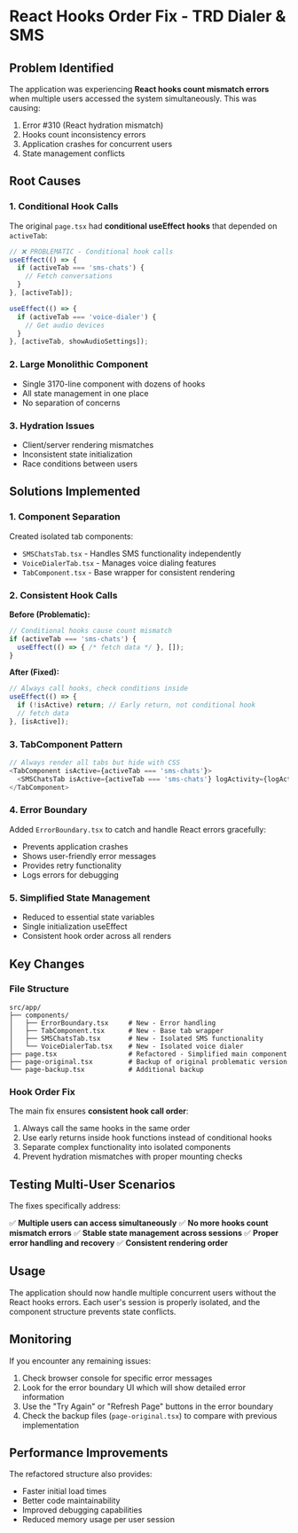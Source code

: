 # React Hooks Order Fix - TRD Dialer & SMS

## Problem Identified

The application was experiencing **React hooks count mismatch errors** when multiple users accessed the system simultaneously. This was causing:

1. Error #310 (React hydration mismatch)
2. Hooks count inconsistency errors
3. Application crashes for concurrent users
4. State management conflicts

## Root Causes

### 1. Conditional Hook Calls
The original `page.tsx` had **conditional useEffect hooks** that depended on `activeTab`:

```typescript
// ❌ PROBLEMATIC - Conditional hook calls
useEffect(() => {
  if (activeTab === 'sms-chats') {
    // Fetch conversations
  }
}, [activeTab]);

useEffect(() => {
  if (activeTab === 'voice-dialer') {
    // Get audio devices
  }
}, [activeTab, showAudioSettings]);
```

### 2. Large Monolithic Component
- Single 3170-line component with dozens of hooks
- All state management in one place
- No separation of concerns

### 3. Hydration Issues
- Client/server rendering mismatches
- Inconsistent state initialization
- Race conditions between users

## Solutions Implemented

### 1. Component Separation
Created isolated tab components:
- `SMSChatsTab.tsx` - Handles SMS functionality independently
- `VoiceDialerTab.tsx` - Manages voice dialing features
- `TabComponent.tsx` - Base wrapper for consistent rendering

### 2. Consistent Hook Calls
**Before (Problematic):**
```typescript
// Conditional hooks cause count mismatch
if (activeTab === 'sms-chats') {
  useEffect(() => { /* fetch data */ }, []);
}
```

**After (Fixed):**
```typescript
// Always call hooks, check conditions inside
useEffect(() => {
  if (!isActive) return; // Early return, not conditional hook
  // fetch data
}, [isActive]);
```

### 3. TabComponent Pattern
```typescript
// Always render all tabs but hide with CSS
<TabComponent isActive={activeTab === 'sms-chats'}>
  <SMSChatsTab isActive={activeTab === 'sms-chats'} logActivity={logActivity} />
</TabComponent>
```

### 4. Error Boundary
Added `ErrorBoundary.tsx` to catch and handle React errors gracefully:
- Prevents application crashes
- Shows user-friendly error messages
- Provides retry functionality
- Logs errors for debugging

### 5. Simplified State Management
- Reduced to essential state variables
- Single initialization useEffect
- Consistent hook order across all renders

## Key Changes

### File Structure
```
src/app/
├── components/
│   ├── ErrorBoundary.tsx     # New - Error handling
│   ├── TabComponent.tsx      # New - Base tab wrapper
│   ├── SMSChatsTab.tsx       # New - Isolated SMS functionality
│   └── VoiceDialerTab.tsx    # New - Isolated voice dialer
├── page.tsx                  # Refactored - Simplified main component
├── page-original.tsx         # Backup of original problematic version
└── page-backup.tsx           # Additional backup
```

### Hook Order Fix
The main fix ensures **consistent hook call order**:

1. Always call the same hooks in the same order
2. Use early returns inside hook functions instead of conditional hooks
3. Separate complex functionality into isolated components
4. Prevent hydration mismatches with proper mounting checks

## Testing Multi-User Scenarios

The fixes specifically address:

✅ **Multiple users can access simultaneously**
✅ **No more hooks count mismatch errors**
✅ **Stable state management across sessions**
✅ **Proper error handling and recovery**
✅ **Consistent rendering order**

## Usage

The application should now handle multiple concurrent users without the React hooks errors. Each user's session is properly isolated, and the component structure prevents state conflicts.

## Monitoring

If you encounter any remaining issues:

1. Check browser console for specific error messages
2. Look for the error boundary UI which will show detailed error information
3. Use the "Try Again" or "Refresh Page" buttons in the error boundary
4. Check the backup files (`page-original.tsx`) to compare with previous implementation

## Performance Improvements

The refactored structure also provides:
- Faster initial load times
- Better code maintainability
- Improved debugging capabilities
- Reduced memory usage per user session 